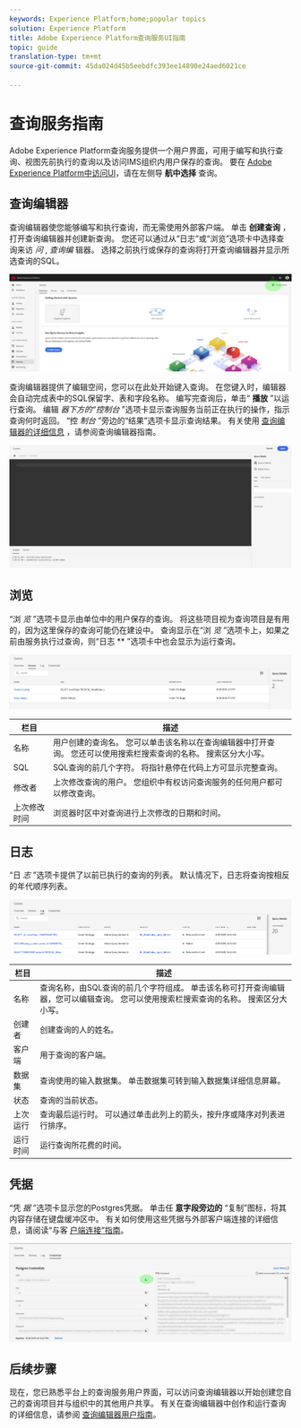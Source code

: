 ```yaml
---
keywords: Experience Platform;home;popular topics
solution: Experience Platform
title: Adobe Experience Platform查询服务UI指南
topic: guide
translation-type: tm+mt
source-git-commit: 45da024d45b5eebdfc393ee14890e24aed6021ce

---
```



# 查询服务指南

Adobe Experience Platform查询服务提供一个用户界面，可用于编写和执行查询、视图先前执行的查询以及访问IMS组织内用户保存的查询。 要在 [Adobe Experience Platform中访问UI][platform-ui]，请在左侧导 **航中选择** 查询。

## 查询编辑器

查询编辑器使您能够编写和执行查询，而无需使用外部客户端。 单击 **创建查询** ，打开查询编辑器并创建新查询。 您还可以通过从“日志”或“浏览”选项卡中选择查询来访 *问* , *查询编* 辑器。 选择之前执行或保存的查询将打开查询编辑器并显示所选查询的SQL。

![图像](../images/queries/ui-overview/overview.png)

查询编辑器提供了编辑空间，您可以在此处开始键入查询。 在您键入时，编辑器会自动完成表中的SQL保留字、表和字段名称。 编写完查询后，单击“ **播放** ”以运行查询。 编辑 *器下方的“控制台* ”选项卡显示查询服务当前正在执行的操作，指示查询何时返回。 “控 *制台* ”旁边的“结果”选项卡显示查询结果。 有关使用 [查询编辑器的详细信息][query-editor] ，请参阅查询编辑器指南。

![图像](../images/queries/ui-overview/query-editor.png)

## 浏览

“浏 *览* ”选项卡显示由单位中的用户保存的查询。 将这些项目视为查询项目是有用的，因为这里保存的查询可能仍在建设中。 查询显示在“浏 *览* ”选项卡上，如果之前由服务执行过查询，则“日志 ** ”选项卡中也会显示为运行查询。

![图像](../images/queries/ui-overview/browse.png)

| 栏目 | 描述 |
| --- | --- |
| 名称 | 用户创建的查询名。 您可以单击该名称以在查询编辑器中打开查询。 您还可以使用搜索栏搜索查询的名称。 搜索区分大小写。 |
| SQL | SQL查询的前几个字符。 将指针悬停在代码上方可显示完整查询。 |
| 修改者 | 上次修改查询的用户。 您组织中有权访问查询服务的任何用户都可以修改查询。 |
| 上次修改时间 | 浏览器时区中对查询进行上次修改的日期和时间。 |

## 日志

“日 *志* ”选项卡提供了以前已执行的查询的列表。 默认情况下，日志将查询按相反的年代顺序列表。

![图像](../images/queries/ui-overview/log.png)

| 栏目 | 描述 |
| --- | --- |
| 名称 | 查询名称，由SQL查询的前几个字符组成。 单击该名称可打开查询编辑器，您可以编辑查询。 您可以使用搜索栏搜索查询的名称。 搜索区分大小写。 |
| 创建者 | 创建查询的人的姓名。 |
| 客户端 | 用于查询的客户端。 |
| 数据集 | 查询使用的输入数据集。 单击数据集可转到输入数据集详细信息屏幕。 |
| 状态 | 查询的当前状态。 |
| 上次运行 | 查询最后运行时。 可以通过单击此列上的箭头，按升序或降序对列表进行排序。 |
| 运行时间 | 运行查询所花费的时间。 |

## 凭据

“凭 *据* ”选项卡显示您的Postgres凭据。 单击任 **意字段旁边的** “复制”图标，将其内容存储在键盘缓冲区中。 有关如何使用这些凭据与外部客户端连接的详细信息，请阅读“与客 [户端连接”指南][connect-clients]。

![图像](../images/queries/ui-overview/credentials.png)

## 后续步骤

现在，您已熟悉平台上的查询服务用户界面，可以访问查询编辑器以开始创建您自己的查询项目并与组织中的其他用户共享。 有关在查询编辑器中创作和运行查询的详细信息，请参阅 [查询编辑器用户指南][query-editor]。

[platform-ui]: https://platform.adobe.com
[query-editor]: user-guide.md
[connect-clients]: ../clients/overview.md
